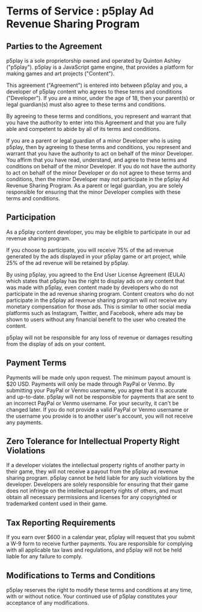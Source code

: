 # Terms of Service : p5play Ad Revenue Sharing Program

## Parties to the Agreement

p5play is a sole proprietorship owned and operated by Quinton Ashley ("p5play"). p5play is a JavaScript game engine, that provides a platform for making games and art projects ("Content").

This agreement ("Agreement") is entered into between p5play and you, a developer of p5play content who agrees to these terms and conditions ("Developer"). If you are a minor, under the age of 18, then your parent(s) or legal guardian(s) must also agree to these terms and conditions.

By agreeing to these terms and conditions, you represent and warrant that you have the authority to enter into this Agreement and that you are fully able and competent to abide by all of its terms and conditions.

If you are a parent or legal guardian of a minor Developer who is using p5play, then by agreeing to these terms and conditions, you represent and warrant that you have the authority to act on behalf of the minor Developer. You affirm that you have read, understand, and agree to these terms and conditions on behalf of the minor Developer. If you do not have the authority to act on behalf of the minor Developer or do not agree to these terms and conditions, then the minor Developer may not participate in the p5play Ad Revenue Sharing Program. As a parent or legal guardian, you are solely responsible for ensuring that the minor Developer complies with these terms and conditions.

## Participation

As a p5play content developer, you may be eligible to participate in our ad revenue sharing program.

If you choose to participate, you will receive 75% of the ad revenue generated by the ads displayed in your p5play game or art project, while 25% of the ad revenue will be retained by p5play.

By using p5play, you agreed to the End User License Agreement (EULA) which states that p5play has the right to display ads on any content that was made with p5play, even content made by developers who do not participate in the ad revenue sharing program. Content creators who do not participate in the p5play ad revenue sharing program will not receive any monetary compensation for those ads. This is similar to other social media platforms such as Instagram, Twitter, and Facebook, where ads may be shown to users without any financial benefit to the user who created the content.

p5play will not be responsible for any loss of revenue or damages resulting from the display of ads on your content.

## Payment Terms

Payments will be made only upon request. The minimum payout amount is $20 USD. Payments will only be made through PayPal or Venmo. By submitting your PayPal or Venmo username, you agree that it is accurate and up-to-date. p5play will not be responsible for payments that are sent to an incorrect PayPal or Venmo username. For your security, it can't be changed later. If you do not provide a valid PayPal or Venmo username or the username you provide is to another user's account, you will not receive any payments.

## Zero Tolerance for Intellectual Property Right Violations

If a developer violates the intellectual property rights of another party in their game, they will not receive a payout from the p5play ad revenue sharing program. p5play cannot be held liable for any such violations by the developer. Developers are solely responsible for ensuring that their game does not infringe on the intellectual property rights of others, and must obtain all necessary permissions and licenses for any copyrighted or trademarked content used in their game.

## Tax Reporting Requirements

If you earn over $600 in a calendar year, p5play will request that you submit a W-9 form to receive further payments. You are responsible for complying with all applicable tax laws and regulations, and p5play will not be held liable for any failure to comply.

## Modifications to Terms and Conditions

p5play reserves the right to modify these terms and conditions at any time, with or without notice. Your continued use of p5play constitutes your acceptance of any modifications.
